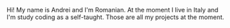 Hi! My name is Andrei and I'm Romanian. At the moment I live in Italy and I'm study coding as a self-taught. Those are all my projects at the moment.
